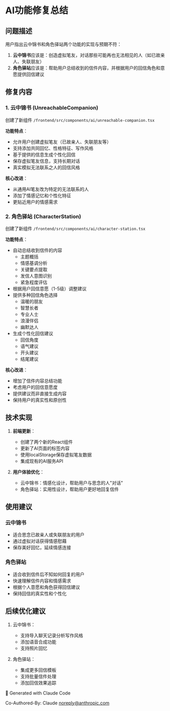 # AI功能修复总结

## 问题描述
用户指出云中锦书和角色驿站两个功能的实现与预期不符：

1. **云中锦书**应该是：创造虚拟笔友，对话那些可能再也无法相见的人（如已故亲人、失联朋友）
2. **角色驿站**应该是：帮助用户总结收到的信件内容，并根据用户的回信角色和意愿提供回信建议

## 修复内容

### 1. 云中锦书 (UnreachableCompanion)
创建了新组件 `/frontend/src/components/ai/unreachable-companion.tsx`

**功能特点**：
- 允许用户创建虚拟笔友（已故亲人、失联朋友等）
- 支持添加共同回忆、性格特征、写作风格
- 基于提供的信息生成个性化回信
- 保存虚拟笔友信息，支持长期对话
- 真实模拟无法联系之人的回信风格

**核心改进**：
- 从通用AI笔友改为特定的无法联系的人
- 添加了情感记忆和个性化特征
- 更贴近用户的情感需求

### 2. 角色驿站 (CharacterStation)
创建了新组件 `/frontend/src/components/ai/character-station.tsx`

**功能特点**：
- 自动总结收到信件的内容
  - 主题概括
  - 情感基调分析
  - 关键要点提取
  - 发信人意图识别
  - 紧急程度评估
- 根据用户回信意愿（1-5级）调整建议
- 提供多种回信角色选择
  - 温暖的朋友
  - 智慧长者
  - 专业人士
  - 浪漫伴侣
  - 幽默达人
- 生成个性化回信建议
  - 回信角度
  - 语气建议
  - 开头建议
  - 结尾建议

**核心改进**：
- 增加了信件内容总结功能
- 考虑用户的回信意愿度
- 提供建议而非直接生成内容
- 保持用户的真实性和原创性

## 技术实现

1. **前端更新**：
   - 创建了两个新的React组件
   - 更新了AI页面的标签内容
   - 使用localStorage保存虚拟笔友数据
   - 集成现有的AI服务API

2. **用户体验优化**：
   - 云中锦书：情感化设计，帮助用户与思念的人"对话"
   - 角色驿站：实用性设计，帮助用户更好地回复信件

## 使用建议

### 云中锦书
- 适合思念已故亲人或失联朋友的用户
- 通过虚拟对话获得情感慰藉
- 保存美好回忆，延续情感连接

### 角色驿站
- 适合收到信件后不知如何回复的用户
- 快速理解信件内容和情感需求
- 根据个人意愿和角色获得回信建议
- 保持回信的真实性和个性化

## 后续优化建议

1. 云中锦书：
   - 支持导入聊天记录分析写作风格
   - 添加语音合成功能
   - 支持照片回忆

2. 角色驿站：
   - 集成更多回信模板
   - 支持批量信件处理
   - 添加回信效果追踪

🤖 Generated with Claude Code

Co-Authored-By: Claude <noreply@anthropic.com>
